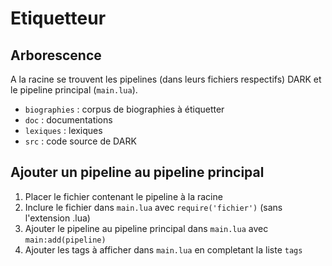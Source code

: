 # Etiquetteur

## Arborescence

A la racine se trouvent les pipelines (dans leurs fichiers respectifs) DARK et le pipeline principal (`main.lua`).

- `biographies` : corpus de biographies à étiquetter
- `doc` : documentations
- `lexiques` : lexiques
- `src` : code source de DARK

## Ajouter un pipeline au pipeline principal

1. Placer le fichier contenant le pipeline à la racine
2. Inclure le fichier dans `main.lua` avec `require('fichier')` (sans l'extension .lua)
3. Ajouter le pipeline au pipeline principal dans `main.lua` avec `main:add(pipeline)`
4. Ajouter les tags à afficher dans `main.lua` en completant la liste `tags`
